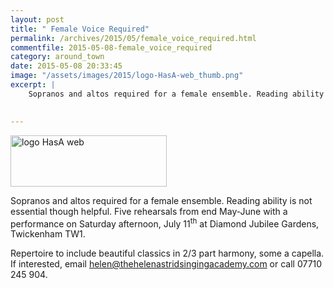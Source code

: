 ```yaml
---
layout: post
title: " Female Voice Required"
permalink: /archives/2015/05/female_voice_required.html
commentfile: 2015-05-08-female_voice_required
category: around_town
date: 2015-05-08 20:33:45
image: "/assets/images/2015/logo-HasA-web_thumb.png"
excerpt: |
    Sopranos and altos required for a female ensemble. Reading ability is not essential though helpful.  Five rehearsals from end May-June with a performance on Saturday afternoon, July 11<sup>th</sup> at Diamond Jubilee Gardens, Twickenham TW1.
    

---
```


<a href="/assets/images/2015/logo-HasA-web.png" title="See larger version of - logo HasA web"><img src="/assets/images/2015/logo-HasA-web_thumb.png" width="250" height="82" alt="logo HasA web" class=" right" /></a>

Sopranos and altos required for a female ensemble. Reading ability is not essential though helpful. Five rehearsals from end May-June with a performance on Saturday afternoon, July 11<sup>th</sup> at Diamond Jubilee Gardens, Twickenham TW1.

Repertoire to include beautiful classics in 2/3 part harmony, some a capella.
If interested, email <helen@thehelenastridsingingacademy.com> or call 07710 245 904.
